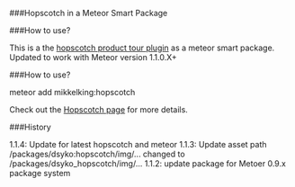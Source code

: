 ###Hopscotch in a Meteor Smart Package

###How to use?

This is a the [hopscotch product tour plugin](http://linkedin.github.io/hopscotch/) as a meteor smart package. Updated to work with Meteor version 1.1.0.X+

###How to use?

meteor add mikkelking:hopscotch

Check out the [Hopscotch page](http://linkedin.github.io/hopscotch/) for more details.

###History

1.1.4: Update for latest hopscotch and meteor
1.1.3: Update asset path /packages/dsyko:hopscotch/img/... changed to /packages/dsyko_hopscotch/img/...
1.1.2: update package for Metoer 0.9.x package system
